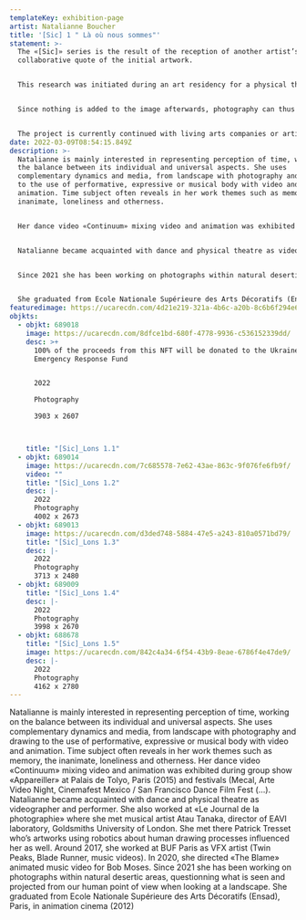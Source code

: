```yaml
---
templateKey: exhibition-page
artist: Natalianne Boucher
title: '[Sic] 1 " Là où nous sommes"'
statement: >-
  The «[Sic]» series is the result of the reception of another artist’s work, a
  collaborative quote of the initial artwork.


  This research was initiated during an art residency for a physical theatre play, «Là où nous sommes» (Where we stand), created and performed by Charlotte Braun. The play deals with the questions emerging while we are walking alone in nature. These photographs are a proposal seeking to capture the attentive slowing down present in the subject of the piece, but also inherent to any work of research and creation.


  Since nothing is added to the image afterwards, photography can thus in this case serve both as a faithful object to the work cited and also as a testimony of the transition between the viewer’s gaze and the object observed.


  The project is currently continued with living arts companies or artists performing.
date: 2022-03-09T08:54:15.849Z
description: >-
  Natalianne is mainly interested in representing perception of time, working on
  the balance between its individual and universal aspects. She uses
  complementary dynamics and media, from landscape with photography and drawing
  to the use of performative, expressive or musical body with video and
  animation. Time subject often reveals in her work themes such as memory, the
  inanimate, loneliness and otherness. 


  Her dance video «Continuum» mixing video and animation was exhibited during group show «Appareiller» at Palais de Tolyo, Paris (2015) and festivals (Mecal, Arte Video Night, Cinemafest Mexico / San Francisco Dance Film Fest (...).


  Natalianne became acquainted with dance and physical theatre as videographer and performer. She also worked at «Le Journal de la photographie» where she met musical artist Atau Tanaka, director of EAVI laboratory, Goldsmiths University of London. She met there Patrick Tresset who’s artworks using robotics about human drawing processes influenced her as well. Around 2017, she worked at BUF Paris as VFX artist (Twin Peaks, Blade Runner, music videos). In 2020, she directed «The Blame» animated music video for Bob Moses.


  Since 2021 she has been working on photographs within natural desertic areas, questionning what is seen and projected from our human point of view when looking at a landscape.


  She graduated from Ecole Nationale Supérieure des Arts Décoratifs (Ensad), Paris, in animation cinema (2012)
featuredimage: https://ucarecdn.com/4d21e219-321a-4b6c-a20b-8c6b6f294e6d/
objkts:
  - objkt: 689018
    image: https://ucarecdn.com/8dfce1bd-680f-4778-9936-c536152339dd/
    desc: >+
      100% of the proceeds from this NFT will be donated to the Ukraine
      Emergency Response Fund


      2022

      Photography

      3903 x 2607



    title: "[Sic]_Lons 1.1"
  - objkt: 689014
    image: https://ucarecdn.com/7c685578-7e62-43ae-863c-9f076fe6fb9f/
    video: ""
    title: "[Sic]_Lons 1.2"
    desc: |-
      2022
      Photography
      4002 x 2673
  - objkt: 689013
    image: https://ucarecdn.com/d3ded748-5884-47e5-a243-810a0571bd79/
    title: "[Sic]_Lons 1.3"
    desc: |-
      2022
      Photography
      3713 x 2480
  - objkt: 689009
    title: "[Sic]_Lons 1.4"
    desc: |-
      2022
      Photography
      3998 x 2670
  - objkt: 688678
    title: "[Sic]_Lons 1.5"
    image: https://ucarecdn.com/842c4a34-6f54-43b9-8eae-6786f4e47de9/
    desc: |-
      2022
      Photography
      4162 x 2780
---
```

Natalianne is mainly interested in representing perception of time, working on the balance between its individual and universal aspects. She uses complementary dynamics and media, from landscape with photography and drawing to the use of performative, expressive or musical body with video and animation. Time subject often reveals in her work themes such as memory, the inanimate, loneliness and otherness. Her dance video «Continuum» mixing video and animation was exhibited during group show «Appareiller» at Palais de Tolyo, Paris (2015) and festivals (Mecal, Arte Video Night, Cinemafest Mexico / San Francisco Dance Film Fest (...). Natalianne became acquainted with dance and physical theatre as videographer and performer. She also worked at «Le Journal de la photographie» where she met musical artist Atau Tanaka, director of EAVI laboratory, Goldsmiths University of London. She met there Patrick Tresset who’s artworks using robotics about human drawing processes influenced her as well. Around 2017, she worked at BUF Paris as VFX artist (Twin Peaks, Blade Runner, music videos). In 2020, she directed «The Blame» animated music video for Bob Moses. Since 2021 she has been working on photographs within natural desertic areas, questionning what is seen and projected from our human point of view when looking at a landscape. She graduated from Ecole Nationale Supérieure des Arts Décoratifs (Ensad), Paris, in animation cinema (2012)